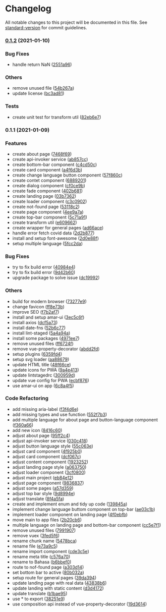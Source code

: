 # Changelog

All notable changes to this project will be documented in this file. See [standard-version](https://github.com/conventional-changelog/standard-version) for commit guidelines.

### [0.1.2](https://github.com/andriannus/covid/compare/v0.1.1...v0.1.2) (2021-01-10)


### Bug Fixes

* handle return NaN ([2551a96](https://github.com/andriannus/covid/commit/2551a963efa97cd79067438804497107c65bc8ec))


### Others

* remove unused file ([54b267a](https://github.com/andriannus/covid/commit/54b267ad22f0b6a8d3a2d35581c2c4ce2626be2a))
* update license ([bc3ad81](https://github.com/andriannus/covid/commit/bc3ad81aeba7923a80d7b93cffc2f86e59013cf7))


### Tests

* create unit test for transform util ([82eb6e7](https://github.com/andriannus/covid/commit/82eb6e74a2e7ca1948d4d50f44cddcd3de89e166))

### 0.1.1 (2021-01-09)


### Features

* create about page ([7468f69](https://github.com/andriannus/covid/commit/7468f69378412b40a2fbafca31723cec41a4245a))
* create api-invoker service ([ab857cc](https://github.com/andriannus/covid/commit/ab857cc2b5a8931da6b7a95ac05eca27971a5389))
* create bottom-bar component ([c4cd50c](https://github.com/andriannus/covid/commit/c4cd50c3c1844bba4cb294b4144101f1468429d3))
* create card component ([a4f6d3b](https://github.com/andriannus/covid/commit/a4f6d3bc8d5dc73b3141bc24527e985a3e9bf901))
* create change language button component ([57f860c](https://github.com/andriannus/covid/commit/57f860c5a1b8b8dd42811207733639bd3c46c5e3))
* create contet component ([6889201](https://github.com/andriannus/covid/commit/6889201f7314f7e572cd114a891f30beeb11e703))
* create dialog component ([cf0ce9b](https://github.com/andriannus/covid/commit/cf0ce9b828090493f2d9b5ad244cbbb5ecc048dd))
* create fade component ([402b681](https://github.com/andriannus/covid/commit/402b681e14217fc088b8dc9627c187bf16bcdd24))
* create landing page ([03b7362](https://github.com/andriannus/covid/commit/03b73625f2550664ff231ff66d843578e5467c3f))
* create loader component ([c3c0902](https://github.com/andriannus/covid/commit/c3c09028424fe47571b1ad9fb3e98607e9728323))
* create not-found page ([53118c2](https://github.com/andriannus/covid/commit/53118c2107303ec00b27ffebc34efea83fe86d52))
* create page component ([4ee9a7a](https://github.com/andriannus/covid/commit/4ee9a7add62c9cb6eb8b882f38748dc725b8012e))
* create top-bar component ([5c71a91](https://github.com/andriannus/covid/commit/5c71a91f77fc7a42cb31c812f6c72e94e1915392))
* create transform util ([e609662](https://github.com/andriannus/covid/commit/e609662c843998e4e34302e09004493a482f835a))
* create wrapper for general pages ([ad66ace](https://github.com/andriannus/covid/commit/ad66ace4df1173afb3db8d541ef1063b5524a8bd))
* handle error fetch covid data ([2d2b877](https://github.com/andriannus/covid/commit/2d2b8775633c44ee193ccfcf8586f453080a2397))
* install and setup font-awesome ([2d0e88f](https://github.com/andriannus/covid/commit/2d0e88fd648607dc8a0a410d22e5bf303b9c351b))
* setup multiple language ([5fcc2da](https://github.com/andriannus/covid/commit/5fcc2da3e5c7e7cb619a65177dcd214543ce01fe))


### Bug Fixes

* try to fix build error ([40984e4](https://github.com/andriannus/covid/commit/40984e4a41ee026645c43a915609f61403ffff0d))
* try to fix build error ([9d42b60](https://github.com/andriannus/covid/commit/9d42b60051691094bdf90e5418f5f16b61eb1126))
* upgrade package to solve issue ([dc19992](https://github.com/andriannus/covid/commit/dc1999275ac840ffb0a2c2613837b36c48485c6d))


### Others

* build for modern browser ([73277e9](https://github.com/andriannus/covid/commit/73277e9606c318e16375b61342dc8a142cb232d3))
* change favicon ([ff8e73b](https://github.com/andriannus/covid/commit/ff8e73b4e72a6fc787e7537d84619b3dec89de0f))
* improve SEO ([f7b2af7](https://github.com/andriannus/covid/commit/f7b2af777f4cb491367277ef1baaec6beb7bc487))
* install and setup amar-ui ([3ec5c6f](https://github.com/andriannus/covid/commit/3ec5c6f0888a6d4935e91280fd6821d42fdea785))
* install axios ([dcf5a73](https://github.com/andriannus/covid/commit/dcf5a734c9e6c04e79482f827317b0a6d03dc447))
* install date-fns ([52b6c77](https://github.com/andriannus/covid/commit/52b6c77a6c5d33bd412f60ba58f5a8154d05598e))
* install lint-staged ([5a4a94a](https://github.com/andriannus/covid/commit/5a4a94ab8f708833753198564e273643227c2bdd))
* install some packages ([4971ee7](https://github.com/andriannus/covid/commit/4971ee7e40c0997a81bf12fbae58a40ca00424e9))
* remove unused files ([ff6724f](https://github.com/andriannus/covid/commit/ff6724fca732991c796436df597144341984c9b7))
* remove vue-property-decorator ([abdd2fd](https://github.com/andriannus/covid/commit/abdd2fd1da5260b7a6cfc3900171f4b9784b7d44))
* setup plugins ([6359fd4](https://github.com/andriannus/covid/commit/6359fd4131fca65e91b92445e00ba0fc7e47cda2))
* setup svg loader ([aa88679](https://github.com/andriannus/covid/commit/aa886794d644595b69692b0b56eed57754cce25d))
* update HTML title ([48f66ce](https://github.com/andriannus/covid/commit/48f66ce77bacd8f15e0d260b6a946d22a771e083))
* update icons for PWA ([9a4e413](https://github.com/andriannus/covid/commit/9a4e4131f0eab87a460c1bd4147476635763c269))
* update lintstagedrc ([300959d](https://github.com/andriannus/covid/commit/300959dfec7815263157f21cfe02b6d0e490078c))
* update vue config for PWA ([ecbf876](https://github.com/andriannus/covid/commit/ecbf8766bf9c203990e89923009e42614b09dab8))
* use amar-ui on app ([6c8a4f5](https://github.com/andriannus/covid/commit/6c8a4f5269fb5fb1bffc831d76350d562c86e0bb))


### Code Refactoring

* add missing aria-label ([f3f4d6e](https://github.com/andriannus/covid/commit/f3f4d6ec94f1495e29868789bc9a2b997de4e0c7))
* add missing types and use function ([552f7b3](https://github.com/andriannus/covid/commit/552f7b390e44df4f621177259784803f3bb4503b))
* add multiple language for about page and button-language component ([f360a66](https://github.com/andriannus/covid/commit/f360a6683be28a737f769894f91a6ee663cf40c8))
* add new icon ([8416c60](https://github.com/andriannus/covid/commit/8416c60bfc855e87ec40344821bd15cc7e346b4e))
* adjust about page ([95ff2c4](https://github.com/andriannus/covid/commit/95ff2c449806165a85843e2cc365a2655373814e))
* adjust api-invoker service ([030c418](https://github.com/andriannus/covid/commit/030c41813b19742eb0b14249ccc218b935ef22c6))
* adjust button language style ([55c063e](https://github.com/andriannus/covid/commit/55c063e163329e445029c2138c4782ab7d07859a))
* adjust card component ([4f925b0](https://github.com/andriannus/covid/commit/4f925b07cba94020d4c79011758a2d91f604d051))
* adjust card component ([dcf067c](https://github.com/andriannus/covid/commit/dcf067c29d16dc8f2d12618ec702b31d75a029d3))
* adjust content component ([1923252](https://github.com/andriannus/covid/commit/192325236fe96b7968f447e22d5d3b5e4056eeae))
* adjust landing page style ([a063750](https://github.com/andriannus/covid/commit/a063750cceb642c350ec6c479aa016166df30f79))
* adjust loader component ([3cf0800](https://github.com/andriannus/covid/commit/3cf08007aac25158161798b556ead4f66a119da1))
* adjust main project ([eb84e12](https://github.com/andriannus/covid/commit/eb84e12fc0564c896f7f12ae11bfcd4b5367be4f))
* adjust page component ([9836837](https://github.com/andriannus/covid/commit/983683788443d7fd3fb3b41acc42a0ce8c4e5fde))
* adjust some pages ([a57d359](https://github.com/andriannus/covid/commit/a57d359ed0070e2137dc9eea18c48a0e1a88cc32))
* adjust top bar style ([9d8994e](https://github.com/andriannus/covid/commit/9d8994ef672c91817a07ab8c408fb84efa1fbf6b))
* adjust translate ([8f4a5fa](https://github.com/andriannus/covid/commit/8f4a5faf6a8d6128ae08e4a91f7f61af62a78659))
* create and implement enum and tidy up code ([139845a](https://github.com/andriannus/covid/commit/139845a194b2594e6585141d07d6dd5620fae7e1))
* implement change language buttom component on top-bar ([ae03c1b](https://github.com/andriannus/covid/commit/ae03c1b850053133cd948de5251b10a0d1047fa1))
* implement loader component on landing page ([4f0ebfb](https://github.com/andriannus/covid/commit/4f0ebfb5c4f5f96868c65cdf48b2893ee475426e))
* move main to app files ([2b20cb6](https://github.com/andriannus/covid/commit/2b20cb646d0d1e18f895ae3ddc4330eeb26b86a2))
* multiple language on landing page and bottom-bar component ([cc5e7f1](https://github.com/andriannus/covid/commit/cc5e7f1562d3228e2832faeeee7de479425f5df5))
* remove unused files ([7991907](https://github.com/andriannus/covid/commit/7991907d66736903fc8594944ca4018bb1c1df50))
* remove vuex ([3fed5f6](https://github.com/andriannus/covid/commit/3fed5f651cc3cfaf2f49d66c4e761111f0920a6b))
* rename chunk name ([5478bca](https://github.com/andriannus/covid/commit/5478bca8220f4c7a1230bd30c6f30628b6784b18))
* rename file ([e73a9c5](https://github.com/andriannus/covid/commit/e73a9c503095cc705db6bf90f8b1536dcd4b5396))
* rename import component ([cde3c5e](https://github.com/andriannus/covid/commit/cde3c5e5fb189512e0b977db402b64d6b827fdba))
* rename meta title ([c576a70](https://github.com/andriannus/covid/commit/c576a708216572372b349a6e5e68d234bd3c604a))
* rename to Bahasa ([b6bbef0](https://github.com/andriannus/covid/commit/b6bbef01794ddfe996044c0f3e0dec28fd24a89c))
* route to nof-found page ([a303d14](https://github.com/andriannus/covid/commit/a303d14caaacfec6ada60cf604eb6fd7253a4a71))
* set bottom bar to active ([80b032a](https://github.com/andriannus/covid/commit/80b032a50b8141bc4e994173b5fcc791f8409c2b))
* setup route for general pages ([39da394](https://github.com/andriannus/covid/commit/39da3944f5aad500e22e6083ebba9298218b7011))
* update landing page with real data ([43838b6](https://github.com/andriannus/covid/commit/43838b614115bae89446a1aa1711b037e651930d))
* update landing with static content ([d3d4172](https://github.com/andriannus/covid/commit/d3d41729c220e8a8a0de9ac8f2a9c9cb04093f72))
* update translate ([b1bae95](https://github.com/andriannus/covid/commit/b1bae95b6ebba6bfc2e6959fa183eeba9585e501))
* use * to export ([38251e9](https://github.com/andriannus/covid/commit/38251e9aac2c214246e09a5416cfc6782b9c9983))
* use composition api instead of vue-property-decorator ([19d3614](https://github.com/andriannus/covid/commit/19d36147244a0035497fa0f0972e290d148cc0b4))
